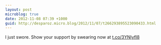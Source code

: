 ```yaml
---
layout: post
microblog: true
date: 2012-11-08 07:39 +1000
guid: http://desparoz.micro.blog/2012/11/07/t266293895523090433.html
---
```

I just swore. Show your support by swearing now at [t.co/3YNIyfI8](http://t.co/3YNIyfI8)
